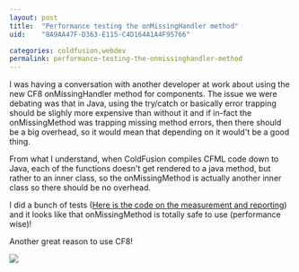 ```yaml
---
layout: post
title:  "Performance testing the onMissingHandler method"
uid:	"8A9AA47F-D363-E115-C4D164A1A4F95766"

categories: coldfusion,webdev
permalink: performance-testing-the-onmissinghandler-method
---
```

I was having a conversation with another developer at work about using the new CF8 onMissingHandler method for components. The issue we were debating was that in Java, using the try/catch or basically error trapping should be slighly more expensive than without it and if in-fact the onMissingMethod was trapping missing method errors, then there should be a big overhead, so it would mean that depending on it would't be a good thing.

From what I understand, when ColdFusion compiles CFML code down to Java, each of the functions doesn't get rendered to a java method, but rather to an inner class, so the onMissingMethod is actually another inner class so there should be no overhead.

I did a bunch of tests (<a href="/blog/enclosures/MissingHandlerTest.zip">Here is the code on the measurement and reporting</a>) and it looks like that onMissingMethod is totally safe to use (performance wise)!

Another great reason to use CF8!

<img src="http://www.markdrew.co.uk/blog/images//MissingHandler.png">